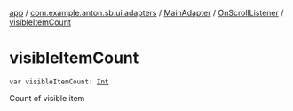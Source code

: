 [app](../../../index.md) / [com.example.anton.sb.ui.adapters](../../index.md) / [MainAdapter](../index.md) / [OnScrollListener](index.md) / [visibleItemCount](./visible-item-count.md)

# visibleItemCount

`var visibleItemCount: `[`Int`](https://kotlinlang.org/api/latest/jvm/stdlib/kotlin/-int/index.html)

Count of visible item

